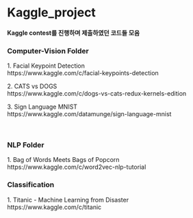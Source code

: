 # Kaggle_project

#### Kaggle contest를 진행하며 제출하였던 코드들 모음


<h3>Computer-Vision Folder</h3>
<p>1. Facial Keypoint Detection<br>
https://www.kaggle.com/c/facial-keypoints-detection</p>

<p>2. CATS vs DOGS<br>
https://www.kaggle.com/c/dogs-vs-cats-redux-kernels-edition</p>

<p>3. Sign Language MNIST<br>
https://www.kaggle.com/datamunge/sign-language-mnist</p>

<br><h3>NLP Folder</h3>
<p>1. Bag of Words Meets Bags of Popcorn<br>
https://www.kaggle.com/c/word2vec-nlp-tutorial</p>

<h3>Classification</h3>
<p>1. Titanic - Machine Learning from Disaster<br>
https://www.kaggle.com/c/titanic</p>
